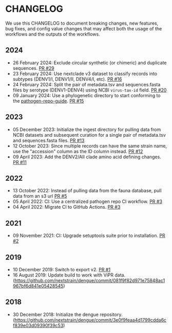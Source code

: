 # CHANGELOG

We use this CHANGELOG to document breaking changes, new features, bug fixes, and config value changes that may affect both the usage of the workflows and the outputs of the workflows.

## 2024

* 26 February 2024: Exclude circular synthetic (or chimeric) and duplicate sequences. [PR #29](https://github.com/nextstrain/dengue/pull/29)
* 23 February 2024: Use nextclade v3 dataset to classify records into subtypes (DENV1/I, DENV1/II, DENV4/I, etc). [PR #16](https://github.com/nextstrain/dengue/pull/16)
* 24 February 2024: Split the pair of metadata.tsv and sequences.fasta files by serotype (DENV1-DENV4) using NCBI `virus-tax-id` field. [PR #20](https://github.com/nextstrain/dengue/pull/20)
* 09 January 2024: Use a phylogenetic directory to start conforming to the [pathogen-repo-guide](https://github.com/nextstrain/pathogen-repo-guide). [PR #15](https://github.com/nextstrain/dengue/pull/15)

## 2023

* 05 December 2023: Initialize the ingest directory for pulling data from NCBI datasets and subsequent curation for a single pair of metadata.tsv and sequences.fasta files. [PR #13](https://github.com/nextstrain/dengue/pull/13)
* 12 October 2023: Since multiple records can have the same strain name, use the "accession" column as the ID column instead. [PR #12](https://github.com/nextstrain/dengue/pull/12)
* 09 April 2023: Add the DENV2/AII clade amino acid defining changes. [PR #11](https://github.com/nextstrain/dengue/pull/11)

## 2022

* 13 October 2022: Instead of pulling data from the fauna database, pull data from an s3 url [PR #5](https://github.com/nextstrain/dengue/pull/5)
* 05 April 2022: CI: Use a centralized pathogen repo CI workflow. [PR #3](https://github.com/nextstrain/dengue/pull/3)
* 04 April 2022: Migrate CI to GitHub Actions. [PR #3](https://github.com/nextstrain/dengue/pull/3)

## 2021

* 09 November 2021: CI: Upgrade setuptools suite prior to installation. [PR #2](https://github.com/nextstrain/dengue/pull/2)

## 2019

* 10 December 2019: Switch to export v2. [PR #1](https://github.com/nextstrain/dengue/pull/1)
* 16 August 2019: Update build to work with ViPR data. (https://github.com/nextstrain/dengue/commit/081f9f82d971e75848ac1967bf6d841e05428545)

## 2018

* 30 December 2018: Initialize the dengue repository. (https://github.com/nextstrain/dengue/commit/3e0f9feaa4d1799cdda6cf839e03d09390f39c53)
